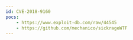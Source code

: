 ```yaml
---
id: CVE-2018-9160
pocs: 
    - https://www.exploit-db.com/raw/44545
    - https://github.com/mechanico/sickrageWTF
---
```

